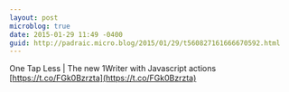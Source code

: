 ```yaml
---
layout: post
microblog: true
date: 2015-01-29 11:49 -0400
guid: http://padraic.micro.blog/2015/01/29/t560827161666670592.html
---
```

One Tap Less | The new 1Writer with Javascript actions [https://t.co/FGk0Bzrzta](https://t.co/FGk0Bzrzta)
